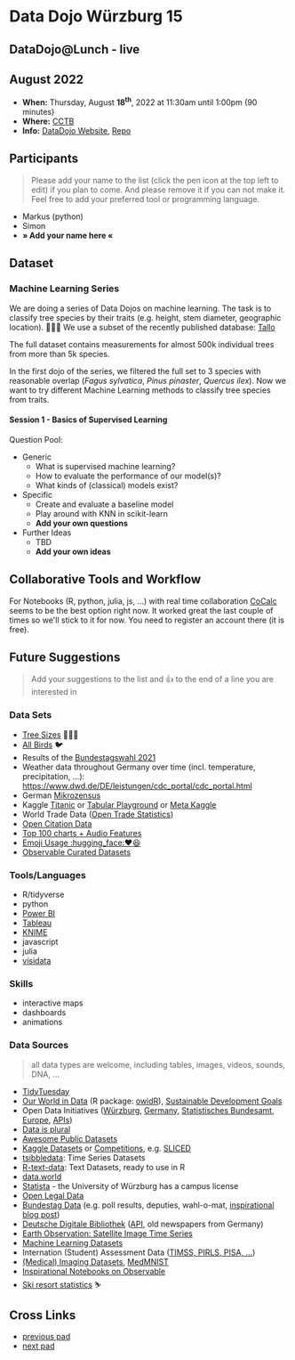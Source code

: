 # Data Dojo Würzburg 15

## DataDojo@Lunch - live

## August 2022
 - **When:** Thursday, August **18<sup>th</sup>**, 2022 at 11:30am until 1:00pm (90 minutes)
 - **Where:** [CCTB](https://www.google.de/maps/place/Center+for+Computational+and+Theoretical+Biology+(CCTB),+University+of+W%C3%BCrzburg/@49.7850742,9.9723819,19z/data=!3m1!4b1!4m5!3m4!1s0x47a28fc802e5e8d9:0x6b62d2cbd2e6f094!8m2!3d49.7851122!4d9.9730135)
 - **Info:** [DataDojo Website](https://ddojo.github.io/), [Repo](https://github.com/ddojo/ddojo.github.io)

## Participants
> Please add your name to the list (click the pen icon at the top left to edit) if you plan to come. And please remove it if you can not make it. Feel free to add your preferred tool or programming language.
 - Markus (python)
 - Simon
 - **» Add your name here «**

## Dataset

### Machine Learning Series

We are doing a series of Data Dojos on machine learning. The task is to classify tree species by their traits (e.g. height, stem diameter, geographic location). :deciduous_tree::evergreen_tree::palm_tree: We use a subset of the recently published database:
[Tallo](https://zenodo.org/record/6637599) 

The full dataset contains measurements for almost 500k individual trees from more than 5k species.

In the first dojo of the series, we filtered the full set to 3 species with reasonable overlap (*Fagus sylvatica*, *Pinus pinaster*, *Quercus ilex*). Now we want to try different Machine Learning methods to classify tree species from traits.

#### Session 1 - Basics of Supervised Learning

Question Pool:
- Generic
    - What is supervised machine learning?
    - How to evaluate the performance of our model(s)?
    - What kinds of (classical) models exist?
- Specific
    - Create and evaluate a baseline model
    - Play around with KNN in scikit-learn
    - **Add your own questions**
- Further Ideas
    - TBD
    - **Add your own ideas**

## Collaborative Tools and Workflow

For Notebooks (R, python, julia, js, ...) with real time collaboration [CoCalc](https://cocalc.com) seems to be the best option right now. It worked great the last couple of times so we'll stick to it for now. You need to register an account there (it is free).


## Future Suggestions
> Add your suggestions to the list and :+1: to the end of a line you are interested in

### Data Sets
- [Tree Sizes](https://onlinelibrary.wiley.com/doi/10.1111/gcb.16302) :deciduous_tree::evergreen_tree::palm_tree:
- [All Birds](https://onlinelibrary.wiley.com/doi/full/10.1111/ele.13898) :bird: 
- Results of the [Bundestagswahl 2021](https://www.bundeswahlleiter.de/bundestagswahlen/2021/ergebnisse/opendata.html)
- Weather data throughout Germany over time (incl. temperature, precipitation, ...): https://www.dwd.de/DE/leistungen/cdc_portal/cdc_portal.html
- German [Mikrozensus](https://www.destatis.de/DE/Themen/Gesellschaft-Umwelt/Bevoelkerung/Haushalte-Familien/Methoden/mikrozensus.html)
- Kaggle [Titanic](https://www.kaggle.com/c/titanic) or [Tabular Playground](https://www.kaggle.com/competitions?hostSegmentIdFilter=8) or [Meta Kaggle](https://www.kaggle.com/kaggle/meta-kaggle)
- World Trade Data ([Open Trade Statistics](https://tradestatistics.io))
- [Open Citation Data](http://opencitations.net/download#coci)
- [Top 100 charts + Audio Features](https://github.com/rfordatascience/tidytuesday/blob/master/data/2021/2021-09-14/readme.md)
- [Emoji Usage :hugging_face::heart::laughing:](https://observablehq.com/@jenniferdaniel/unicode-emoji-mirror)
- [Observable Curated Datasets](https://observablehq.com/@observablehq/curated-datasets)

### Tools/Languages
- R/tidyverse
- python
- [Power BI](https://www.microsoft.com/en-US/download/details.aspx?id=58494)
- [Tableau](https://www.tableau.com)
- [KNIME](https://www.knime.com/)
- javascript
- julia
- [visidata](https://www.visidata.org/)


### Skills
- interactive maps
- dashboards
- animations

### Data Sources
> all data types are welcome, including tables, images, videos, sounds, DNA, ...

- [TidyTuesday](https://github.com/rfordatascience/tidytuesday)
- [Our World in Data](https://ourworldindata.org/) (R package: [owidR](https://github.com/piersyork/owidR)), [Sustainable Development Goals](https://sdg-tracker.org/)
- Open Data Initiatives ([Würzburg](https://opendata.wuerzburg.de/), [Germany](https://www.govdata.de/), [Statistisches Bundesamt](https://www.destatis.de/), [Europe](https://data.europa.eu/en), [APIs](https://bund.dev/))
- [Data is plural](https://docs.google.com/spreadsheets/d/1wZhPLMCHKJvwOkP4juclhjFgqIY8fQFMemwKL2c64vk/htmlview#)
- [Awesome Public Datasets](https://github.com/awesomedata/awesome-public-datasets)
- [Kaggle Datasets](https://www.kaggle.com/datasets) or [Competitions](https://kaggle.com/competitions), e.g. [SLICED](https://www.kaggle.com/search?q=Sliced+in%3Acompetitions)
- [tsibbledata](https://tsibbledata.tidyverts.org/reference/index.html): Time Series Datasets
- [R-text-data](https://github.com/EmilHvitfeldt/R-text-data): Text Datasets, ready to use in R
- [data.world](https://data.world/)
- [Statista](https://de.statista.com/) - the University of Würzburg has a campus license
- [Open Legal Data](https://de.openlegaldata.io/)
- [Bundestag Data](https://github.com/bundestag) (e.g. poll results, deputies, wahl-o-mat, [inspirational blog post](https://jollydata.blog/posts/2021-03-14-bundestag-part-iii/))
- [Deutsche Digitale Bibliothek](https://www.deutsche-digitale-bibliothek.de/newspaper) ([API](https://labs.deutsche-digitale-bibliothek.de/app/ddbapi/), old newspapers from Germany)
- [Earth Observation: Satellite Image Time Series](https://e-sensing.github.io/sitsbook)
- [Machine Learning Datasets](https://paperswithcode.com/datasets)
- Internation (Student) Assessment Data ([TIMSS, PIRLS, PISA, ...](https://pirls.bc.edu/databases-landing.html))
- [(Medical) Imaging Datasets](https://radiopaedia.org/articles/imaging-data-sets-artificial-intelligence), [MedMNIST](https://medmnist.com/)
- [Inspirational Notebooks on Observable](https://observablehq.com/@tomlarkworthy/notebooks2021)
- [Ski resort statistics](https://ski-resort-stats.com/) :skier: 


## Cross Links
 - [previous pad](https://hackmd.io/pjdM_fbYTfS-adOlpww8hg)
 - [next pad](https://hackmd.io/lVcSkcNyROeMBtY5Xp_p_g)